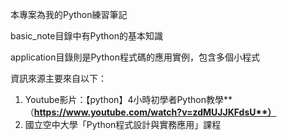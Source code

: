 本專案為我的Python練習筆記

basic_note目錄中有Python的基本知識

application目錄則是Python程式碼的應用實例，包含多個小程式

資訊來源主要來自以下：

1. Youtube影片：【python】4小時初學者Python教學**（**https://www.youtube.com/watch?v=zdMUJJKFdsU**）**
2. 國立空中大學「Python程式設計與實務應用」課程
